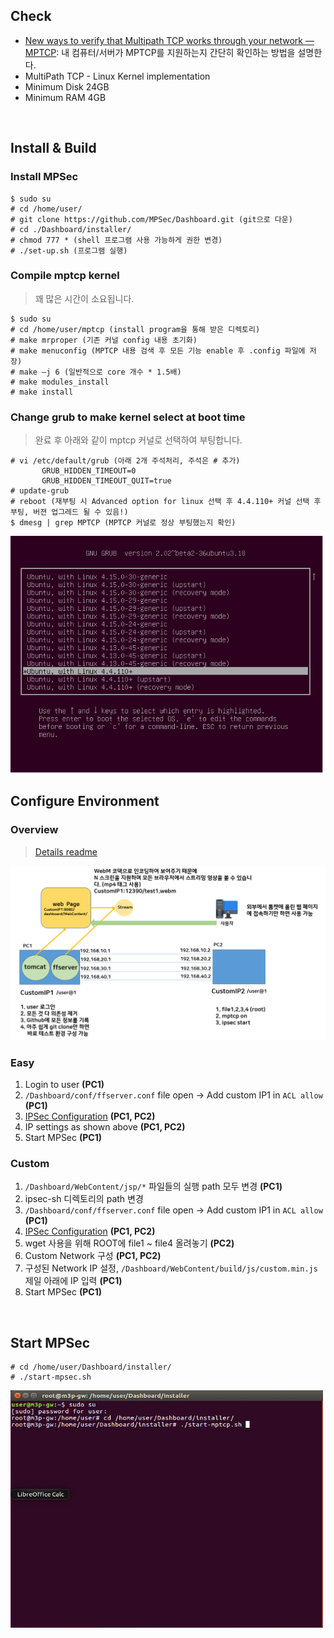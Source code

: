 
## Check

* [New ways to verify that Multipath TCP works through your network — MPTCP](http://blog.multipath-tcp.org/blog/html/2015/12/16/mptcp_tools.html): 내 컴퓨터/서버가 MPTCP를 지원하는지 간단히 확인하는 방법을 설명한다.
* MultiPath TCP - Linux Kernel implementation
* Minimum Disk 24GB
* Minimum RAM 4GB



<br/>

## Install & Build

### Install MPSec

~~~shell
$ sudo su
# cd /home/user/
# git clone https://github.com/MPSec/Dashboard.git (git으로 다운)
# cd ./Dashboard/installer/
# chmod 777 * (shell 프로그램 사용 가능하게 권한 변경)
# ./set-up.sh (프로그램 실행)
~~~


### Compile mptcp kernel

> 꽤 많은 시간이 소요됩니다.

~~~shell
$ sudo su
# cd /home/user/mptcp (install program을 통해 받은 디렉토리)
# make mrproper (기존 커널 config 내용 초기화)
# make menuconfig (MPTCP 내용 검색 후 모든 기능 enable 후 .config 파일에 저장)
# make –j 6 (일반적으로 core 개수 * 1.5배)
# make modules_install
# make install
~~~

### Change grub to make kernel select at boot time

> 완료 후 아래와 같이 mptcp 커널로 선택하여 부팅합니다. 

~~~shell
# vi /etc/default/grub (아래 2개 주석처리, 주석은 # 추가)
       GRUB_HIDDEN_TIMEOUT=0
       GRUB_HIDDEN_TIMEOUT_QUIT=true
# update-grub
# reboot (재부팅 시 Advanced option for linux 선택 후 4.4.110+ 커널 선택 후 부팅, 버젼 업그레드 될 수 있음!)
$ dmesg | grep MPTCP (MPTCP 커널로 정상 부팅했는지 확인)
~~~


<img src="/md_images/mptcp-kernel.png" width="500px" height="380px"/>


<br/>

## Configure Environment

### Overview

> [Details readme](./Design_Readme.md)

![set](/md_images/overview.png)

### Easy
1. Login to user **(PC1)**
2. `/Dashboard/conf/ffserver.conf` file open -> Add custom IP1 in `ACL allow` **(PC1)**
3. [IPSec Configuration](https://github.com/MPSec/Dashboard/blob/master/contents/ipsec.md) **(PC1, PC2)**
4. IP settings as shown above **(PC1, PC2)**
5. Start MPSec **(PC1)**

### Custom
1. `/Dashboard/WebContent/jsp/*` 파일들의 실행 path 모두 변경 **(PC1)**
2. ipsec-sh 디렉토리의 path 변경
3. `/Dashboard/conf/ffserver.conf` file open -> Add custom IP1 in `ACL allow` **(PC1)**
4. [IPSec Configuration](https://github.com/MPSec/Dashboard/blob/master/contents/ipsec.md) **(PC1, PC2)**
5. wget 사용을 위해 ROOT에 file1 ~ file4 올려놓기 **(PC2)**
6. Custom Network 구성 **(PC1, PC2)**
6. 구성된 Network IP 설정, `/Dashboard/WebContent/build/js/custom.min.js` 제일 아래에 IP 입력 **(PC1)**
7. Start MPSec **(PC1)**




<br/>

## Start MPSec

~~~shell
# cd /home/user/Dashboard/installer/
# ./start-mpsec.sh
~~~

<img src="/md_images/start-mpsec.gif" width="500px" height="380px"/>
